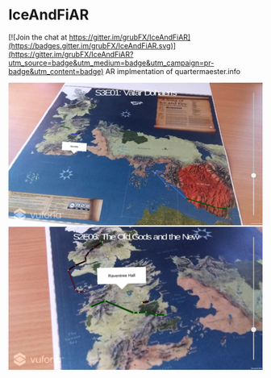 # IceAndFiAR

[![Join the chat at https://gitter.im/grubFX/IceAndFiAR](https://badges.gitter.im/grubFX/IceAndFiAR.svg)](https://gitter.im/grubFX/IceAndFiAR?utm_source=badge&utm_medium=badge&utm_campaign=pr-badge&utm_content=badge)
AR implmentation of quartermaester.info

![Screenshot](/img/screenshot0.png?raw=true "Screenshot")
![Screenshot](/img/screenshot1.png?raw=true "Screenshot")